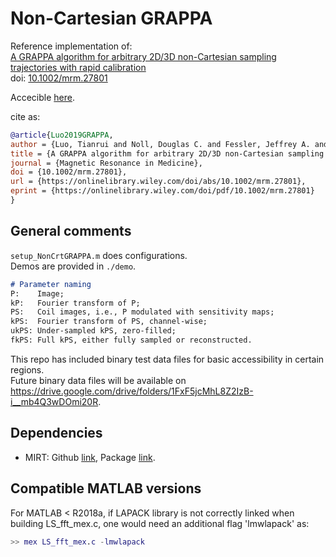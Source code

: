 # Non-Cartesian GRAPPA

Reference implementation of:\
[A GRAPPA algorithm for arbitrary 2D/3D non-Cartesian sampling trajectories with rapid calibration](https://onlinelibrary.wiley.com/doi/full/10.1002/mrm.27801)\
doi: [10.1002/mrm.27801](https://doi.org/10.1002/mrm.27801)

Accecible [here](http://web.eecs.umich.edu/~fessler/papers/lists/files/jour/19/web/luo-19-aga.pdf).

cite as:

```bib
@article{Luo2019GRAPPA,
author = {Luo, Tianrui and Noll, Douglas C. and Fessler, Jeffrey A. and Nielsen, Jon-Fredrik},
title = {A GRAPPA algorithm for arbitrary 2D/3D non-Cartesian sampling trajectories with rapid calibration},
journal = {Magnetic Resonance in Medicine},
doi = {10.1002/mrm.27801},
url = {https://onlinelibrary.wiley.com/doi/abs/10.1002/mrm.27801},
eprint = {https://onlinelibrary.wiley.com/doi/pdf/10.1002/mrm.27801}
}
```

## General comments

`setup_NonCrtGRAPPA.m` does configurations.\
Demos are provided in `./demo`.

``` md
# Parameter naming
P:    Image;
kP:   Fourier transform of P;
PS:   Coil images, i.e., P modulated with sensitivity maps;
kPS:  Fourier transform of PS, channel-wise;
ukPS: Under-sampled kPS, zero-filled;
fkPS: Full kPS, either fully sampled or reconstructed.
```

This repo has included binary test data files for basic accessibility in certain regions.\
Future binary data files will be available on <https://drive.google.com/drive/folders/1FxF5jcMhL8Z2IzB-i__mb4Q3wDOmi20R>.

## Dependencies

- MIRT: Github [link](https://github.com/JeffFessler/mirt), Package [link](http://web.eecs.umich.edu/~fessler/irt/fessler.tgz).

## Compatible MATLAB versions  
For MATLAB < R2018a, if LAPACK library is not correctly linked when building LS_fft_mex.c, one would need an additional flag 'lmwlapack' as: 

```matlab
>> mex LS_fft_mex.c -lmwlapack
```

